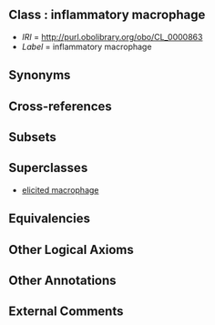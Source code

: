 
## Class : inflammatory macrophage

 * *IRI* = http://purl.obolibrary.org/obo/CL_0000863
 * *Label* = inflammatory macrophage

## Synonyms


## Cross-references


## Subsets


## Superclasses

 * [elicited macrophage](../../CL/61/CL_0000861.md)

## Equivalencies


## Other Logical Axioms


## Other Annotations


## External Comments

